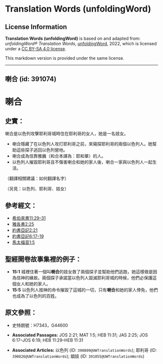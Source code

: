 # Translation Words (unfoldingWord)

## License Information

**Translation Words (unfoldingWord)** is based on and adapted from: _unfoldingWord® Translation Words_, [unfoldingWord](https://unfoldingword.org/utw), 2022, which is licensed under a [CC BY-SA 4.0 license](https://creativecommons.org/licenses/by-sa/4.0/legalcode.en).

This markdown version is provided under the same license.



--------------------------------

## 喇合 (id: 391074)

喇合
==

史實：
---

喇合是以色列攻擊耶利哥城時住在耶利哥的女人，她是一名妓女。

* 喇合隱藏了在以色列人攻打耶利哥之前，來窺探耶利哥的兩個以色列人。她幫助這些探子逃回以色列營地。
* 喇合成為信靠雅巍（和合本譯為：耶和華）的人。
* 以色列人摧毀耶利哥且不傷害喇合和她的家人後，喇合一家與以色列人一起生活。

（翻譯相關建議：如何翻譯名字）

（另見：以色列、耶利哥、妓女）

參考經文：
-----

* [希伯來書11:29–31](https://ref.ly/Heb11:29-Heb11:31)
* [雅各書2:25](https://ref.ly/Jas2:25)
* [約書亞記2:21](https://ref.ly/Josh2:21)
* [約書亞記6:17–19](https://ref.ly/Josh6:17-Josh6:19)
* [馬太福音1:5](https://ref.ly/Matt1:5)

聖經開卷故事集裡的例子：
------------

* **15:1** 城裡住著一個叫**喇合**的妓女救了兩個探子並幫助他們逃跑，她這樣做是因為信神的緣故。兩個探子承諾當以色列人毀滅耶利哥城的時候，他們必保護這個女人和她的家人。
* **15:5** 以色列人按神的命令摧毀了這城的一切，只有**喇合**和她的家人倖免，他們也成為了以色列的百姓。

原文參照：
-----

* 史特朗號：H7343，G44600

* **Associated Passages:** JOS 2:21; MAT 1:5; HEB 11:31; JAS 2:25; JOS 6:17–JOS 6:19; HEB 11:29–HEB 11:31
* **Associated Articles:** 以色列 (ID: `390809@UWTranslationWords`); 耶利哥 (ID: `390826@UWTranslationWords`); 娼妓 (ID: `391055@UWTranslationWords`)

